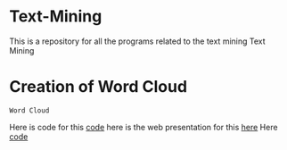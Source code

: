 # Text-Mining
This is a repository for all the programs related to the text mining
Text Mining 
# Creation of Word Cloud #
~~~
Word Cloud
~~~
Here is code for this [code](https://github.com/anilcs13m/Text-Mining/blob/master/word_cloud/TextMining.R) here is the web presentation for this [here](https://rpubs.com/anilcs13m/126406)
Here 
<a href="https://github.com/anilcs13m/Text-Mining/blob/master/word_cloud/TextMining.R/" target="_blank">code</a>
